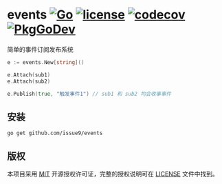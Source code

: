 events
[![Go](https://github.com/issue9/events/workflows/Go/badge.svg)](https://github.com/issue9/events/actions?query=workflow%3AGo)
[![license](https://img.shields.io/badge/license-MIT-brightgreen.svg?style=flat)](https://opensource.org/licenses/MIT)
[![codecov](https://codecov.io/gh/issue9/events/branch/master/graph/badge.svg)](https://codecov.io/gh/issue9/events)
[![PkgGoDev](https://pkg.go.dev/badge/github.com/issue9/events)](https://pkg.go.dev/github.com/issue9/events)
======

简单的事件订阅发布系统

```go
e := events.New[string]()

e.Attach(sub1)
e.Attach(sub2)

e.Publish(true, "触发事件1") // sub1 和 sub2 均会收事事件
```

安装
----

```shell
go get github.com/issue9/events
```

版权
----

本项目采用 [MIT](https://opensource.org/licenses/MIT) 开源授权许可证，完整的授权说明可在 [LICENSE](LICENSE) 文件中找到。
